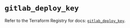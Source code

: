 # `gitlab_deploy_key`

Refer to the Terraform Registry for docs: [`gitlab_deploy_key`](https://registry.terraform.io/providers/gitlabhq/gitlab/17.0.1/docs/resources/deploy_key).
